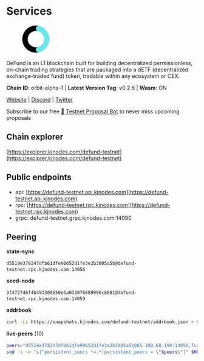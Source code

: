 # Services

<figure><img src="https://raw.githubusercontent.com/kj89/cosmos-images/main/logos/defund.png" alt=""><figcaption></figcaption></figure>

DeFund is an L1 blockchain built for building decentralized permissionless,  on-chain trading strategies that are packaged into a dETF (decentralized  exchange-traded fund) token, tradable within any ecosystem or CEX.

**Chain ID**: orbit-alpha-1 | **Latest Version Tag**: v0.2.6 | **Wasm**: ON

[Website](https://www.defund.app) | [Discord](https://discord.gg/FV26pRPZ3P) | [Twitter](https://twitter.com/defund_finance)



Subscribe to our free [🤖 Testnet Proposal Bot](https://t.me/kjnodes_testnet_proposal_bot) to never miss upcoming proposals


## Chain explorer
[https://explorer.kjnodes.com/defund-testnet](https://explorer.kjnodes.com/defund-testnet)

## Public endpoints

* api: [https://defund-testnet.api.kjnodes.com](https://defund-testnet.api.kjnodes.com)
* rpc: [https://defund-testnet.rpc.kjnodes.com](https://defund-testnet.rpc.kjnodes.com)
* grpc: defund-testnet.grpc.kjnodes.com:14090

## Peering

**state-sync**

```text
d5519e378247dfb61dfe90652d1fe3e2b3005a5b@defund-testnet.rpc.kjnodes.com:14056
```

**seed-node**

```text
3f472746f46493309650e5a033076689996c8881@defund-testnet.rpc.kjnodes.com:14059
```

**addrbook**
```bash
curl -Ls https://snapshots.kjnodes.com/defund-testnet/addrbook.json > $HOME/.defund/config/addrbook.json
```

**live-peers** (10)
```bash
peers="d5519e378247dfb61dfe90652d1fe3e2b3005a5b@65.109.68.190:14056,7c459f88962a4d07d7ccd6d0c94f891bb7a7ada0@65.109.26.21:13656,5c2a752c9b1952dbed075c56c600c3a79b58c395@146.59.47.207:26836,c1c6cf5859c43fb3acd19ccdb78a4caa0a151ff7@45.85.249.107:27656,65b7c9a6fa81e532e701e9179b890b3038a86962@149.102.136.186:27656,5ce286faea0eb730e6d4f3636ab572fea20a879d@86.48.5.92:27656,7a3c4079964eaca46f63f9a4ba37997ae55bee60@45.85.249.93:27656,ccebeed4dae0fe100826f7c7c111d4d62c4bb546@109.123.240.111:27656,04ff1f98174b35960d8bc2d10bf0da1406f7028b@194.146.12.215:27656,dfa7af21b8c6efebe8aa6028196324f9e0540bbc@94.130.55.76:39656"
sed -i -e "s|^persistent_peers *=.*|persistent_peers = \"$peers\"|" $HOME/.defund/config/config.toml
```
